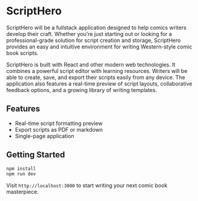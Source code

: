 # ScriptHero

ScriptHero will be a fullstack application designed to help comics writers develop their craft. Whether you're just starting out or looking for a professional-grade solution for script creation and storage, ScriptHero provides an easy and intuitive environment for writing Western-style comic book scripts. 

ScriptHero is built with React and other modern web technologies. It combines a powerful script editor with learning resources. Writers will be able to create, save, and export their scripts easily from any device. The application also features a real-time preview of script layouts, collaborative feedback options, and a growing library of writing templates.

## Features

- Real-time script formatting preview
- Export scripts as PDF or markdown
- Single-page application

## Getting Started

```bash
npm install
npm run dev
```

Visit `http://localhost:3000` to start writing your next comic book masterpiece.